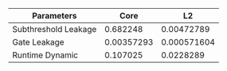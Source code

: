 | Parameters | Core | L2 |
| --- | --- | --- |
| Subthreshold Leakage | 0.682248 | 0.00472789 |
| Gate Leakage | 0.00357293 | 0.000571604 |
| Runtime Dynamic | 0.107025 | 0.0228289 |
